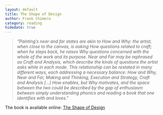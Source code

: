 ```yaml
---
layout: default
title: The Shape of Design
author: Frank Chimero
category: reading
hidedate: true
---
```

> *"Painting’s near and far states are akin to How and Why: the artist, when close to the canvas, is asking How questions related to craft; when he steps back, he raises Why questions concerned with the whole of the work and its purpose. Near and Far may be rephrased as Craft and Analysis, which describe the kinds of questions the artist asks while in each mode. This relationship can be restated in many different ways, each addressing a necessary balance: How and Why, Near and Far, Making and Thinking, Execution and Strategy, Craft and Analysis […] How enables, but Why motivates, and the space between the two could be described by the gap of enthusiasm between simply understanding phonics and reading a book that one identifies with and loves."*

The book is available online: [The Shape of Design](https://shapeofdesignbook.com)